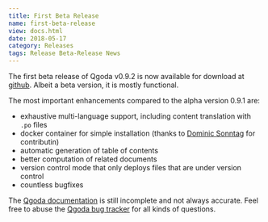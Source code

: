 ```yaml
---
title: First Beta Release
name: first-beta-release
view: docs.html
date: 2018-05-17
category: Releases
tags: Release Beta-Release News
---
```


The first beta release of Qgoda v0.9.2 is now available for download at [github](https://github.com/gflohr/qgoda/releases). Albeit a beta version, it is mostly functional.

The most important enhancements compared to the alpha version 0.9.1 are:

- exhaustive multi-language support, including content translation with `.po`
  files
- docker container for simple installation (thanks to
  [Dominic Sonntag](https://github.com/sonntagd) for contributin)
- automatic generation of table of contents
- better computation of related documents
- version control mode that only deploys files that are under version control
- countless bugfixes

The [Qgoda documentation](http://www.qgoda.net/en/docs/) is still incomplete
and not always accurate. Feel free to abuse the
[Qgoda bug tracker](https://github.com/gflohr/qgoda/issues) for all kinds
of questions.
